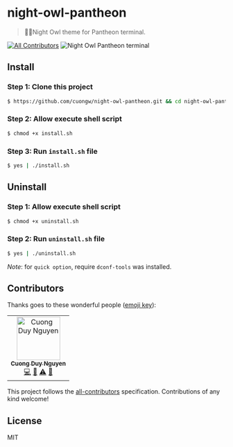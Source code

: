 # night-owl-pantheon

> 🌌🦉Night Owl theme for Pantheon terminal.

[![All Contributors](https://img.shields.io/badge/all_contributors-1-orange.svg)](#contributors)
![Night Owl Pantheon terminal](https://user-images.githubusercontent.com/34389409/59966778-33767d80-954b-11e9-8c3c-5702fa44c440.png)

## Install

### Step 1: Clone this project

```sh
$ https://github.com/cuongw/night-owl-pantheon.git && cd night-owl-pantheon
```

### Step 2: Allow execute shell script

```sh
$ chmod +x install.sh
```

### Step 3: Run `install.sh` file

```sh
$ yes | ./install.sh
```

## Uninstall

### Step 1: Allow execute shell script

```sh
$ chmod +x uninstall.sh
```

### Step 2: Run `uninstall.sh` file

```sh
$ yes | ./uninstall.sh
```

*Note*: for `quick option`, require `dconf-tools` was installed.

## Contributors

Thanks goes to these wonderful people ([emoji key](https://allcontributors.org/docs/en/emoji-key)):

<!-- ALL-CONTRIBUTORS-LIST:START - Do not remove or modify this section -->
<!-- prettier-ignore -->
<table><tr><td align="center"><a href="http://cuongw.me"><img src="https://avatars0.githubusercontent.com/u/34389409?v=4" width="100px;" alt="Cuong Duy Nguyen"/><br /><sub><b>Cuong Duy Nguyen</b></sub></a><br /><a href="https://github.com/cuongw/thinid/commits?author=cuongw" title="Code">💻</a> <a href="https://github.com/cuongw/thinid/commits?author=cuongw" title="Documentation">📖</a> <a href="https://github.com/cuongw/thinid/commits?author=cuongw" title="Tests">⚠️</a> <a href="#review-cuongw" title="Reviewed Pull Requests">👀</a></td></tr></table>

<!-- ALL-CONTRIBUTORS-LIST:END -->

This project follows the [all-contributors](https://github.com/all-contributors/all-contributors) specification. Contributions of any kind welcome!

## License

MIT
